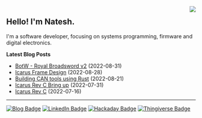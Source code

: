<img src="https://github-readme-stats.vercel.app/api/top-langs/?username=nnarain&layout=compact" align="right">

Hello! I'm Natesh.
------------------

I'm a software developer, focusing on systems programming, firmware and digital electronics.

**Latest Blog Posts**

<!-- BLOG-POST-LIST:START -->
* [BotW - Royal Broadsword v2](https://nnarain.github.io/2022/08/31/BotW-Royal-Broadsword-v2.html) (2022-08-31)
* [Icarus Frame Design](https://nnarain.github.io/2022/08/28/Icarus-Frame-Design.html) (2022-08-28)
* [Building CAN tools using Rust](https://nnarain.github.io/2022/08/21/Building-CAN-tools-using-Rust.html) (2022-08-21)
* [Icarus Rev C Bring up](https://nnarain.github.io/2022/07/31/Icarus-Rev-C-Bring-up.html) (2022-07-31)
* [Icarus Rev C](https://nnarain.github.io/2022/07/16/Icarus-Rev-C.html) (2022-07-16)

<!-- BLOG-POST-LIST:END -->

---

[![Blog Badge](https://img.shields.io/badge/-Blog-green?style=flat-square&logo=github)](https://nnarain.github.io/)
[![LinkedIn Badge](https://img.shields.io/badge/-LinkedIn-blue?style=flat-square&logo=linkedin)](https://www.linkedin.com/in/natesh-narain-4b46b285/)
[![Hackaday Badge](https://img.shields.io/badge/-Hackaday-black?style=flat-square&logo=hackaday)](https://hackaday.io/projects/hacker/482112)
[![Thingiverse Badge](https://img.shields.io/badge/-Thingiverse-darkblue?style=flat-square&logo=thingiverse&logoColor=white)](https://www.thingiverse.com/nnarain/designs)
